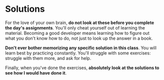 # Solutions

For the love of your own brain, **do not look at these before you
complete the day's assignments**. You'll only cheat yourself out of
learning the material. Becoming a good developer means learning how to
figure out what you don't know how to do, not just to look up the answer
in a book.

**Don't ever bother memorizing any specific solution in this class**. You will learn best
by practicing constantly. You'll struggle with some exercises:
struggle with them more, and ask for help.

Finally, when you've done the exercises, **absolutely look at the solutions
to see how I would have done it**.
